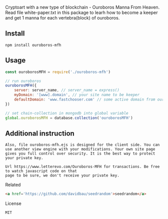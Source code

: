 Cryptoart with a new type of blockchain - Ouroboros Manna From Heaven.
Read file white-paper.txt in this package to learh how to become a keeper and get 1 manna for each vertebra(block) of ouroboros.

Install
----------------
```
npm install ouroboros-mfh
```

Usage
----------------
```js
const ouroborosMFH = require('./ouroboros-mfh')

// run ouroboros
ouroborosMFH({ 
    server: server_name, // server_name = express()
    myDomain: '[www].domain', // your site name to be keeper
    defaultDomain: 'www.fastchooser.com' // some active domain from ouroboros when you have no ouroboros chain
})    

// set chain-collection in mongodb into global variable
global.ouroborosMFH = database.collection('ouroborosMFH')
```

Additional instruction
----------------
```
Also, file ouroboros-mfh.ejs is designed for the client side. You can use another view engine with your modifications. Your own site page gives you full control over security. It is the best way to protect your private key.

Url https://www.letterevo.com/Ouroboros-MFH for transactions. Be free to watch javascript code on that
page to be sure, we don't receive your private key.
```

Related
```html
<a href='https://github.com/davidbau/seedrandom'>seedrandom</a>
```

License
```
MIT
```